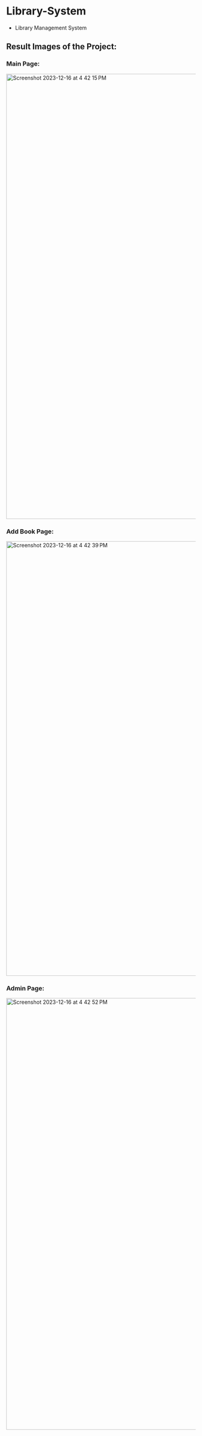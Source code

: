 # Library-System
- Library Management System 


## Result Images of the Project:

### Main Page: 

<img width="1183" alt="Screenshot 2023-12-16 at 4 42 15 PM" src="https://github.com/sardor-mv/library-system-main/assets/113675024/3bfd4646-692f-4e6d-a4de-e75afab4b63b">


### Add Book Page: 
<img width="1155" alt="Screenshot 2023-12-16 at 4 42 39 PM" src="https://github.com/sardor-mv/library-system-main/assets/113675024/ba58534b-d393-44f3-a7ae-9a0d45519d20">


### Admin Page: 

<img width="1147" alt="Screenshot 2023-12-16 at 4 42 52 PM" src="https://github.com/sardor-mv/library-system-main/assets/113675024/457afb3a-3adb-465f-80dd-7141427f41f8">

